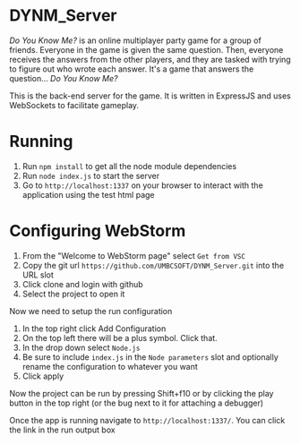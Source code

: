 # DYNM_Server
<i>Do You Know Me?</i> is an online multiplayer party game for a group of friends. Everyone in the game is given the same question. Then, everyone receives the answers from the other players, and they are tasked with trying to figure out who wrote each answer. It's a game that answers the question... <i>Do You Know Me?</i>

This is the back-end server for the game. It is written in ExpressJS and uses WebSockets to facilitate gameplay.


# Running
1. Run `npm install` to get all the node module dependencies
2. Run `node index.js` to start the server
3. Go to `http://localhost:1337` on your browser to interact with the application using the test html page

# Configuring WebStorm
1. From the "Welcome to WebStorm page" select `Get from VSC`
2. Copy the git url `https://github.com/UMBCSOFT/DYNM_Server.git` into the URL slot
3. Click clone and login with github
4. Select the project to open it

Now we need to setup the run configuration
1. In the top right click Add Configuration
2. On the top left there will be a plus symbol. Click that.
3. In the drop down select `Node.js`
4. Be sure to include `index.js` in the `Node parameters` slot and optionally rename the configuration to whatever you want
5. Click apply

Now the project can be run by pressing Shift+f10 or by clicking the play button in the top right (or the bug next to it for attaching a debugger)

Once the app is running navigate to `http://localhost:1337/`. You can click the link in the run output box
